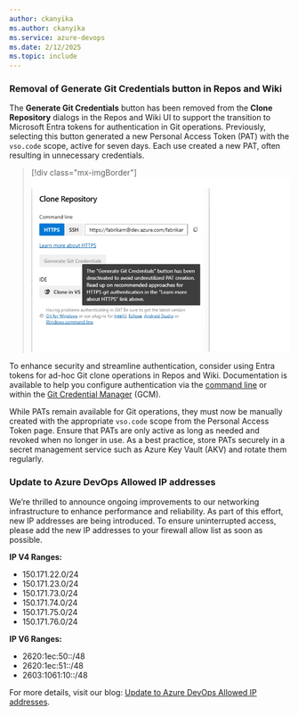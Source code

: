 ```yaml
---
author: ckanyika
ms.author: ckanyika
ms.service: azure-devops
ms.date: 2/12/2025
ms.topic: include
---
```


### Removal of Generate Git Credentials button in Repos and Wiki

The **Generate Git Credentials** button has been removed from the **Clone Repository** dialogs in the Repos and Wiki UI to support the transition to Microsoft Entra tokens for authentication in Git operations. Previously, selecting this button generated a new Personal Access Token (PAT) with the `vso.code` scope, active for seven days. Each use created a new PAT, often resulting in unnecessary credentials.

> [!div class="mx-imgBorder"]
> [![Screenshot of deactivated generate git credentials button.](../../media/251-general-01.png "Screenshot of deactivated generate git credentials button")](../../media/251-general-01.png#lightbox)


To enhance security and streamline authentication, consider using Entra tokens for ad-hoc Git clone operations in Repos and Wiki. Documentation is available to help you configure authentication via the  [command line](/azure/devops/repos/git/auth-overview?view=azure-devops&tabs=Windows) or within the [Git Credential Manager](/azure/devops/repos/git/set-up-credential-managers?view=azure-devops) (GCM).

While PATs remain available for Git operations, they must now be manually created with the appropriate `vso.code` scope from the Personal Access Token page. Ensure that PATs are only active as long as needed and revoked when no longer in use. As a best practice, store PATs securely in a secret management service such as Azure Key Vault (AKV) and rotate them regularly.

### Update to Azure DevOps Allowed IP addresses


We’re thrilled to announce ongoing improvements to our networking infrastructure to enhance performance and reliability. As part of this effort, new IP addresses are being introduced. To ensure uninterrupted access, please add the new IP addresses to your firewall allow list as soon as possible.

**IP V4 Ranges:**
* 150.171.22.0/24
* 150.171.23.0/24
* 150.171.73.0/24
* 150.171.74.0/24
* 150.171.75.0/24
* 150.171.76.0/24

**IP V6 Ranges:**
* 2620:1ec:50::/48
* 2620:1ec:51::/48
* 2603:1061:10::/48

For more details, visit our blog: [Update to Azure DevOps Allowed IP addresses](https://devblogs.microsoft.com/devops/update-to-ado-allowed-ip-addresses/).
